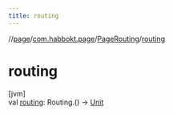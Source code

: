 ```yaml
---
title: routing
---
```

//[page](../../../index.html)/[com.habbokt.page](../index.html)/[PageRouting](index.html)/[routing](routing.html)



# routing



[jvm]\
val [routing](routing.html): Routing.() -&gt; [Unit](https://kotlinlang.org/api/latest/jvm/stdlib/kotlin/-unit/index.html)




